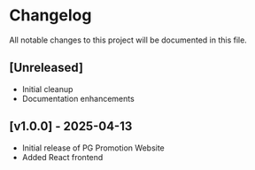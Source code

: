 # Changelog

All notable changes to this project will be documented in this file.

## [Unreleased]
- Initial cleanup
- Documentation enhancements

## [v1.0.0] - 2025-04-13
- Initial release of PG Promotion Website
- Added React frontend

